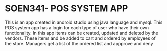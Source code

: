 # SOEN341- POS SYSTEM APP
This is an app created in android studio using java language and mysql. 
This POS system app has a login for each type of user who have their own functionality. 
In this app items can be created, updated and deleted by the vendors. 
These items and be added to cart and ordered by employees of the store. 
Managers get a list of the ordered list and appprove and deny 
